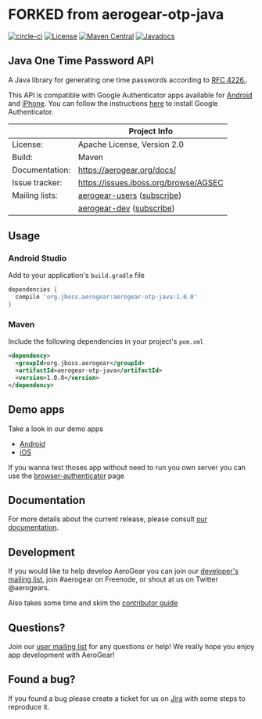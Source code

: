 # FORKED from aerogear-otp-java

[![circle-ci](https://img.shields.io/circleci/project/github/aerogear/aerogear-otp-java/master.svg)](https://circleci.com/gh/aerogear/aerogear-otp-java)
[![License](https://img.shields.io/badge/-Apache%202.0-blue.svg)](https://opensource.org/s/Apache-2.0)
[![Maven Central](https://img.shields.io/maven-central/v/org.jboss.aerogear/aerogear-otp-java.svg)](http://search.maven.org/#search%7Cga%7C1%7Caerogear-otp-java)
[![Javadocs](http://www.javadoc.io/badge/org.jboss.aerogear/aerogear-otp-java.svg?color=blue)](http://www.javadoc.io/doc/org.jboss.aerogear/aerogear-otp-java)

## Java One Time Password API

A Java library for generating one time passwords according to [RFC 4226.](http://tools.ietf.org/html/rfc4226).

This API is compatible with Google Authenticator apps available for [Android](https://play.google.com/store/apps/details?id=com.google.android.apps.authenticator2&hl=en) and [iPhone](https://itunes.apple.com/us/app/google-authenticator/id388497605?mt=8). You can follow the instructions [here](http://support.google.com/accounts/bin/answer.py?hl=en&answer=1066447) to install Google Authenticator. 

|                 | Project Info  |
| --------------- | ------------- |
| License:        | Apache License, Version 2.0  |
| Build:          | Maven  |
| Documentation:  | https://aerogear.org/docs/  |
| Issue tracker:  | https://issues.jboss.org/browse/AGSEC  |
| Mailing lists:  | [aerogear-users](http://aerogear-users.1116366.n5.nabble.com/) ([subscribe](https://lists.jboss.org/mailman/listinfo/aerogear-users))  |
|                 | [aerogear-dev](http://aerogear-dev.1069024.n5.nabble.com/) ([subscribe](https://lists.jboss.org/mailman/listinfo/aerogear-dev))  |

## Usage

### Android Studio

Add to your application's `build.gradle` file

```groovy
dependencies {
  compile 'org.jboss.aerogear:aerogear-otp-java:1.0.0'
}
```

### Maven

Include the following dependencies in your project's `pom.xml`

```xml
<dependency>
  <groupId>org.jboss.aerogear</groupId>
  <artifactId>aerogear-otp-java</artifactId>
  <version>1.0.0</version>
</dependency>
```

## Demo apps

Take a look in our demo apps

* [Android](https://github.com/aerogear/aerogear-android-cookbook/tree/master/Two-Factor)
* [iOS](https://github.com/aerogear/aerogear-ios-cookbook/tree/master/Two-Factor)

If you wanna test thoses app without need to run you own server you can use the [browser-authenticator](https://daplie.github.io/browser-authenticator/) page

## Documentation

For more details about the current release, please consult [our documentation](https://aerogear.org/docs/).

## Development

If you would like to help develop AeroGear you can join our [developer's mailing list](https://lists.jboss.org/mailman/listinfo/aerogear-dev), join #aerogear on Freenode, or shout at us on Twitter @aerogears.

Also takes some time and skim the [contributor guide](http://aerogear.org/docs/guides/Contributing/)

## Questions?

Join our [user mailing list](https://lists.jboss.org/mailman/listinfo/aerogear-users) for any questions or help! We really hope you enjoy app development with AeroGear!

## Found a bug?

If you found a bug please create a ticket for us on [Jira](https://issues.jboss.org/browse/AGSEC) with some steps to reproduce it.

